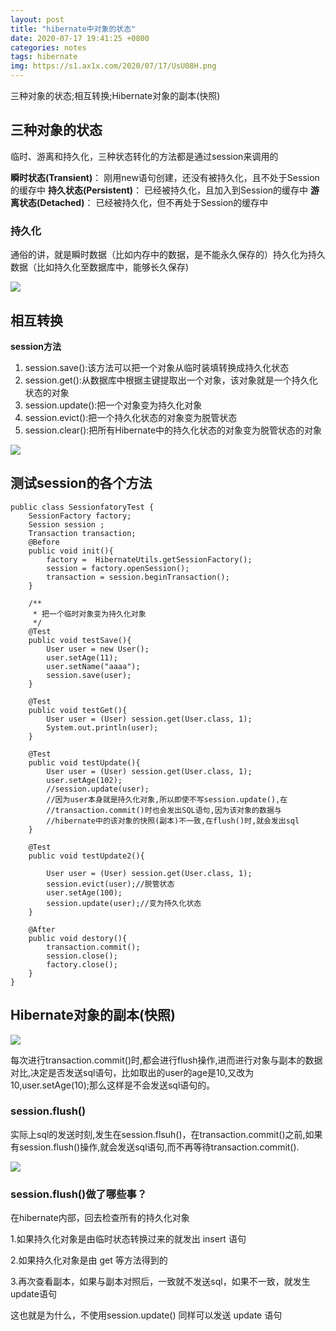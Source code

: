 ```yaml
---
layout: post
title: "hibernate中对象的状态"
date: 2020-07-17 19:41:25 +0800
categories: notes
tags: hibernate
img: https://s1.ax1x.com/2020/07/17/UsU08H.png
---
```

三种对象的状态;相互转换;Hibernate对象的副本(快照)

## 三种对象的状态

临时、游离和持久化，三种状态转化的方法都是通过session来调用的

**瞬时状态(Transient)**：
刚用new语句创建，还没有被持久化，且不处于Session的缓存中
**持久状态(Persistent)**：
已经被持久化，且加入到Session的缓存中
**游离状态(Detached)**：
已经被持久化，但不再处于Session的缓存中


### 持久化

通俗的讲，就是瞬时数据（比如内存中的数据，是不能永久保存的）持久化为持久数据（比如持久化至数据库中，能够长久保存)

![](https://s1.ax1x.com/2020/07/17/UsrMes.jpg)


## 相互转换

**session方法**

1. session.save():该方法可以把一个对象从临时装填转换成持久化状态
2. session.get():从数据库中根据主键提取出一个对象，该对象就是一个持久化状态的对象
3. session.update():把一个对象变为持久化对象
4. session.evict():把一个持久化状态的对象变为脱管状态
5. session.clear():把所有Hibernate中的持久化状态的对象变为脱管状态的对象


![](https://s1.ax1x.com/2020/07/17/Usr3F0.md.png)


## 测试session的各个方法
	
	public class SessionfatoryTest {
		SessionFactory factory;
		Session session ;
		Transaction transaction;
		@Before
		public void init(){
			factory =  HibernateUtils.getSessionFactory();
			session = factory.openSession();
			transaction = session.beginTransaction();
		}
		
		/**
		 * 把一个临时对象变为持久化对象
		 */
		@Test
		public void testSave(){
			User user = new User();
			user.setAge(11);
			user.setName("aaaa");
			session.save(user);
		}
		
		@Test
		public void testGet(){
			User user = (User) session.get(User.class, 1);
			System.out.println(user);
		}
		
		@Test
		public void testUpdate(){
			User user = (User) session.get(User.class, 1);
			user.setAge(102);
			//session.update(user);
			//因为user本身就是持久化对象,所以即使不写session.update(),在
			//transaction.commit()时也会发出SQL语句,因为该对象的数据与
			//hibernate中的该对象的快照(副本)不一致,在flush()时,就会发出sql
		}
		
		@Test
		public void testUpdate2(){
			
			User user = (User) session.get(User.class, 1);
			session.evict(user);//脱管状态
			user.setAge(100);
			session.update(user);//变为持久化状态
		}
	 
		@After
		public void destory(){
			transaction.commit();
			session.close();
			factory.close();
		}
	}

## Hibernate对象的副本(快照)

![](https://s1.ax1x.com/2020/07/17/UsrQwn.md.png)

每次进行transaction.commit()时,都会进行flush操作,进而进行对象与副本的数据对比,决定是否发送sql语句，比如取出的user的age是10,又改为10,user.setAge(10);那么这样是不会发送sql语句的。

### session.flush()

实际上sql的发送时刻,发生在session.flsuh()，在transaction.commit()之前,如果有session.flush()操作,就会发送sql语句,而不再等待transaction.commit().

![](https://s1.ax1x.com/2020/07/17/Usrloq.png)

### session.flush()做了哪些事？

在hibernate内部，回去检查所有的持久化对象

1.如果持久化对象是由临时状态转换过来的就发出 insert 语句

2.如果持久化对象是由 get 等方法得到的

3.再次查看副本，如果与副本对照后，一致就不发送sql，如果不一致，就发生update语句

这也就是为什么，不使用session.update() 同样可以发送 update 语句
